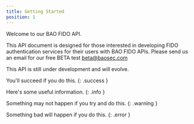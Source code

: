 ```yaml
---
title: Getting Started
position: 1
---
```


Welcome to our BAO FIDO API.

This API document is designed for those interested in developing FIDO authentication
services for their users with BAO FIDO APIs. Please send us an email for our free
BETA test [beta@baosec.com](mailto:beta@baosec.com)

This API is still under development and will evolve.

You'll succeed if you do this.
{: .success }

Here's some useful information.
{: .info }

Something may not happen if you try and do this.
{: .warning }

Something bad will happen if you do this.
{: .error }
